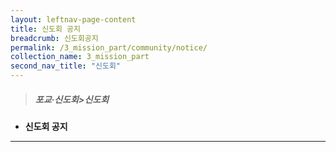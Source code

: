 ```yaml
---
layout: leftnav-page-content
title: 신도회 공지
breadcrumb: 신도회공지
permalink: /3_mission_part/community/notice/
collection_name: 3_mission_part
second_nav_title: "신도회"
---
```


> ##### **포교·신도회>신도회**

* **신도회 공지**
---




